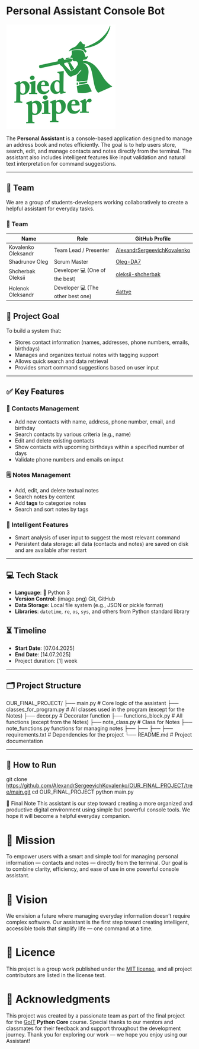 # Personal Assistant Console Bot

![Team logo](https://raw.githubusercontent.com/AlexandrSergeevichKovalenko/OUR_FINAL_PROJECT/main/imgs/team_logo.png)

The **Personal Assistant** is a console-based application designed to manage an address book and notes efficiently. The goal is to help users store, search, edit, and manage contacts and notes directly from the terminal. The assistant also includes intelligent features like input validation and natural text interpretation for command suggestions.

---

## 👥 Team

We are a group of students-developers working collaboratively to create a helpful assistant for everyday tasks.

### 👥 Team

| Name                  | Role                             | GitHub Profile |
|-----------------------|----------------------------------|----------------|
| Kovalenko Oleksandr   | Team Lead / Presenter            | [AlexandrSergeevichKovalenko](https://github.com/AlexandrSergeevichKovalenko) |
| Shadrunov Oleg        | Scrum Master                     | [Oleg-DA7](https://github.com/Oleg-DA7/goit-pycore-hw-08) |
| Shcherbak Oleksii     | Developer 💻 (One of the best)    | [oleksii-shcherbak](https://github.com/oleksii-shcherbak/GoIt/tree/main/homework/goit-pycore-hw-08) |
| Holenok Oleksandr     | Developer 💻 (The other best one) | [4attye](https://github.com/4attye) |


## 🎯 Project Goal

To build a system that:
- Stores contact information (names, addresses, phone numbers, emails, birthdays)
- Manages and organizes textual notes with tagging support
- Allows quick search and data retrieval
- Provides smart command suggestions based on user input

---

## ✅ Key Features

### 📇 Contacts Management
- Add new contacts with name, address, phone number, email, and birthday
- Search contacts by various criteria (e.g., name)
- Edit and delete existing contacts
- Show contacts with upcoming birthdays within a specified number of days
- Validate phone numbers and emails on input

### 🗒️ Notes Management
- Add, edit, and delete textual notes
- Search notes by content
- Add **tags** to categorize notes
- Search and sort notes by tags

### 🧠 Intelligent Features
- Smart analysis of user input to suggest the most relevant command
- Persistent data storage: all data (contacts and notes) are saved on disk and are available after restart

---

## 💻 Tech Stack

- **Language**: 🐍 Python 3
- **Version Control**: (image.png) Git, GitHub
- **Data Storage**: Local file system (e.g., JSON or pickle format)
- **Libraries**: `datetime`, `re`, `os`, `sys`, and others from Python standard library


## ⏳ Timeline

- **Start Date**: [07.04.2025]
- **End Date**: [14.07.2025]
- Project duration: [1] week

---

## 🗂️ Project Structure

OUR_FINAL_PROJECT/
├── main.py     # Core logic of the assistant
├── classes_for_program.py      # All classes used in the program (except for the Notes)
├── decor.py         # Decorator function
├── functions_block.py       # All functions (except from the Notes)
├── note_class.py         # Class for Notes
├── note_functions.py functions for managing notes
├── 
├── 
├── 
├── requirements.txt # Dependencies for the project
└── README.md        # Project documentation

---

## 🚀 How to Run

git clone https://github.com/AlexandrSergeevichKovalenko/OUR_FINAL_PROJECT/tree/main.git
cd OUR_FINAL_PROJECT
python main.py

📌 Final Note
This assistant is our step toward creating a more organized and productive digital environment using simple but powerful console tools.
We hope it will become a helpful everyday companion.


# 🎯 Mission
To empower users with a smart and simple tool for managing personal information — contacts and notes — directly from the terminal.
Our goal is to combine clarity, efficiency, and ease of use in one powerful console assistant.

# 🌟 Vision
We envision a future where managing everyday information doesn’t require complex software.
Our assistant is the first step toward creating intelligent, accessible tools that simplify life — one command at a time.

# 📜 Licence

This project is a group work published under the [MIT license](https://github.com/AlexandrSergeevichKovalenko/OUR_FINAL_PROJECT/blob/2e866a8b284d8b8fae3073b025958b7f67ec8bb5/LICENSE.txt), and all project contributors are listed in the license text.

# 👏 Acknowledgments

This project was created by a passionate team as part of the final project for the [GoIT](https://goit.global/) **Python Core** course.
Special thanks to our mentors and classmates for their feedback and support throughout the development journey.
Thank you for exploring our work — we hope you enjoy using our Assistant!
